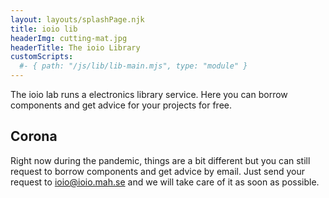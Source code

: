 ```yaml
---
layout: layouts/splashPage.njk
title: ioio lib
headerImg: cutting-mat.jpg
headerTitle: The ioio Library
customScripts:
  #- { path: "/js/lib/lib-main.mjs", type: "module" }
---
```


The ioio lab runs a electronics library service. Here you can borrow components and get advice for your projects for free.

## Corona

Right now during the pandemic, things are a bit different but you can still request to borrow components and get advice by email. Just send your request to ioio@ioio.mah.se and we will take care of it as soon as possible.

<!-- <div class="Lib">

{% include components/lib/Loans.njk %}

</div> -->

